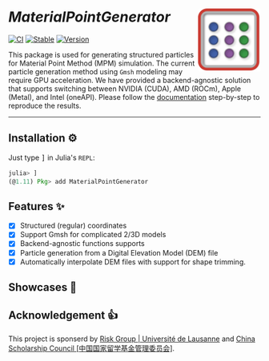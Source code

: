 # ***MaterialPointGenerator*** <img src="docs/src/assets/logo.png" align="right" height="126" />

[![CI](https://github.com/LandslideSIM/MaterialPointGenerator.jl/actions/workflows/ci.yml/badge.svg)](https://github.com/LandslideSIM/MaterialPointGenerator.jl/actions/workflows/ci.yml) 
[![Stable](https://img.shields.io/badge/docs-stable-blue.svg?logo=quicklook)](https://LandslideSIM.github.io/MaterialPointGenerator.jl/stable)
[![Version](https://img.shields.io/badge/version-v0.1.1-pink)]()

This package is used for generating structured particles for Material Point Method (MPM) simulation. The current particle generation method using `Gmsh` modeling may require GPU acceleration. We have provided a backend-agnostic solution that supports switching between NVIDIA (CUDA), AMD (ROCm), Apple (Metal), and Intel (oneAPI). Please follow the [documentation](https://LandslideSIM.github.io/MaterialPointGenerator.jl/stable) step-by-step to reproduce the results.

---

## Installation ⚙️

Just type <kbd>]</kbd> in Julia's  `REPL`:

```julia
julia> ]
(@1.11) Pkg> add MaterialPointGenerator
```

## Features ✨

- [x] Structured (regular) coordinates
- [x] Support Gmsh for complicated 2/3D models
- [x] Backend-agnostic functions supports
- [x] Particle generation from a Digital Elevation Model (DEM) file  
- [x] Automatically interpolate DEM files with support for shape trimming.

## Showcases 🎲


## Acknowledgement 👍

This project is sponserd by [Risk Group | Université de Lausanne](https://wp.unil.ch/risk/) and [China Scholarship Council [中国国家留学基金管理委员会]](https://www.csc.edu.cn/).